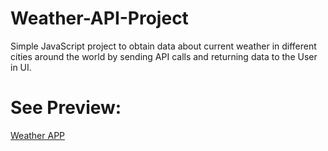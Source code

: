 # Weather-API-Project

Simple JavaScript project to obtain data about current weather in different cities around the world by sending  API calls and returning data to the User in UI.

# See Preview:

[Weather APP](https://htmlpreview.github.io/?https://github.com/krisJagoda/Weather-API-Project/blob/master/index.html)